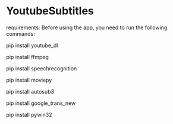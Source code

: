 # YoutubeSubtitles


requirements:
Before using the app, you need to run the following commands:

pip install youtube_dl 

pip install ffmpeg 

pip install speechrecognition

pip install moviepy 

pip install autosub3 

pip install google_trans_new

pip install pywin32
